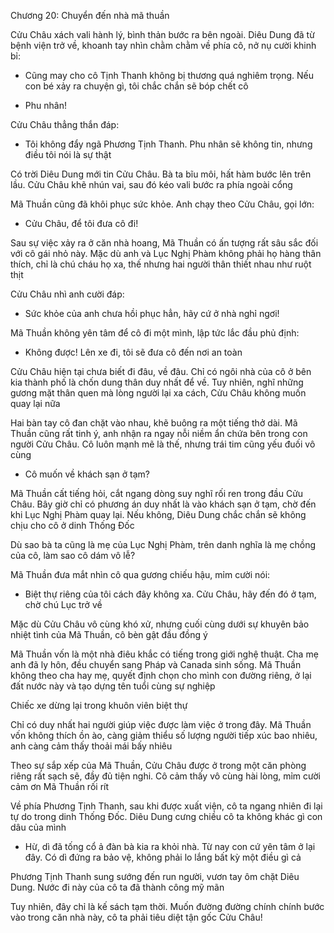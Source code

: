 




Chương 20: Chuyển đến nhà mã thuần

Cửu Châu xách vali hành lý, bình thản bước ra bên ngoài. Diêu Dung đã từ bệnh viện trở về, khoanh tay nhìn chằm chằm về phía cô, nở nụ cười khinh bỉ:

- Cũng may cho cô Tịnh Thanh không bị thương quá nghiêm trọng. Nếu con bé xảy ra chuyện gì, tôi chắc chắn sẽ bóp chết cô

- Phu nhân!

Cửu Châu thẳng thắn đáp:

- Tôi không đẩy ngã Phương Tịnh Thanh. Phu nhân sẽ không tin, nhưng điều tôi nói là sự thật

Có trời Diêu Dung mới tin Cửu Châu. Bà ta bĩu môi, hất hàm bước lên trên lầu. Cửu Châu khẽ nhún vai, sau đó kéo vali bước ra phía ngoài cổng


Mã Thuần cũng đã khôi phục sức khỏe. Anh chạy theo Cửu Châu, gọi lớn:

- Cửu Châu, để tôi đưa cô đi!

Sau sự việc xảy ra ở căn nhà hoang, Mã Thuần có ấn tượng rất sâu sắc đối với cô gái nhỏ này. Mặc dù anh và Lục Nghị Phàm không phải họ hàng thân thích, chỉ là chú cháu họ xa, thế nhưng hai người thân thiết nhau như ruột thịt

Cửu Châu nhì anh cười đáp:

- Sức khỏe của anh chưa hồi phục hẳn, hãy cứ ở nhà nghỉ ngơi!

Mã Thuần không yên tâm để cô đi một mình, lập tức lắc đầu phủ định:

- Không được! Lên xe đi, tôi sẽ đưa cô đến nơi an toàn

Cửu Châu hiện tại chưa biết đi đâu, về đâu. Chỉ có ngôi nhà của cô ở bên kia thành phố là chốn dung thân duy nhất để về. Tuy nhiên, nghĩ những gương mặt thân quen mà lòng người lại xa cách, Cửu Châu không muốn quay lại nữa

Hai bàn tay cô đan chặt vào nhau, khẽ buông ra một tiếng thở dài. Mã Thuần cũng rất tinh ý, anh nhận ra ngay nỗi niềm ẩn chứa bên trong con người Cửu Châu. Cô luôn mạnh mẽ là thế, nhưng trái tim cũng yếu đuối vô cùng


- Cô muốn về khách sạn ở tạm?

Mã Thuần cất tiếng hỏi, cắt ngang dòng suy nghĩ rối ren trong đầu Cửu Châu. Bây giờ chỉ có phương án duy nhất là vào khách sạn ở tạm, chờ đến khi Lục Nghị Phàm quay lại. Nếu không, Diêu Dung chắc chắn sẽ không chịu cho cô ở dinh Thống Đốc

Dù sao bà ta cũng là mẹ của Lục Nghị Phàm, trên danh nghĩa là mẹ chồng của cô, làm sao cô dám vô lễ?

Mã Thuần đưa mắt nhìn cô qua gương chiếu hậu, mỉm cười nói:

- Biệt thự riêng của tôi cách đây không xa. Cửu Châu, hãy đến đó ở tạm, chờ chú Lục trở về

Mặc dù Cửu Châu vô cùng khó xử, nhưng cuối cùng dưới sự khuyên bảo nhiệt tình của Mã Thuần, cô bèn gật đầu đồng ý

Mã Thuần vốn là một nhà điêu khắc có tiếng trong giới nghệ thuật. Cha mẹ anh đã ly hôn, đều chuyển sang Pháp và Canada sinh sống. Mã Thuần không theo cha hay mẹ, quyết định chọn cho mình con đường riêng, ở lại đất nước này và tạo dựng tên tuổi cùng sự nghiệp

Chiếc xe dừng lại trong khuôn viên biệt thự

Chỉ có duy nhất hai người giúp việc được làm việc ở trong đây. Mã Thuần vốn không thích ồn ào, càng giảm thiểu số lượng người tiếp xúc bao nhiêu, anh càng cảm thấy thoải mái bấy nhiêu

Theo sự sắp xếp của Mã Thuần, Cửu Châu được ở trong một căn phòng riêng rất sạch sẽ, đầy đủ tiện nghi. Cô cảm thấy vô cùng hài lòng, mỉm cười cảm ơn Mã Thuần rối rít

Về phía Phương Tịnh Thanh, sau khi được xuất viện, cô ta ngang nhiên đi lại tự do trong dinh Thống Đốc. Diêu Dung cưng chiều cô ta không khác gì con dâu của mình

- Hừ, dì đã tống cổ ả đàn bà kia ra khỏi nhà. Từ nay con cứ yên tâm ở lại đây. Có dì đứng ra bảo vệ, không phải lo lắng bất kỳ một điều gì cả

Phương Tịnh Thanh sung sướng đến run người, vươn tay ôm chặt Diêu Dung. Nước đi này của cô ta đã thành công mỹ mãn

Tuy nhiên, đây chỉ là kế sách tạm thời. Muốn đường đường chính chính bước vào trong căn nhà này, cô ta phải tiêu diệt tận gốc Cửu Châu!




